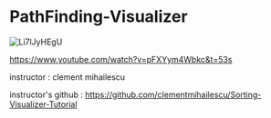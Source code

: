 # PathFinding-Visualizer

![Li7lJyHEgU](https://user-images.githubusercontent.com/48829883/106462453-72b3d100-64d9-11eb-937f-0eefe629b9a7.gif)


https://www.youtube.com/watch?v=pFXYym4Wbkc&t=53s

instructor : clement mihailescu

instructor's github : https://github.com/clementmihailescu/Sorting-Visualizer-Tutorial
